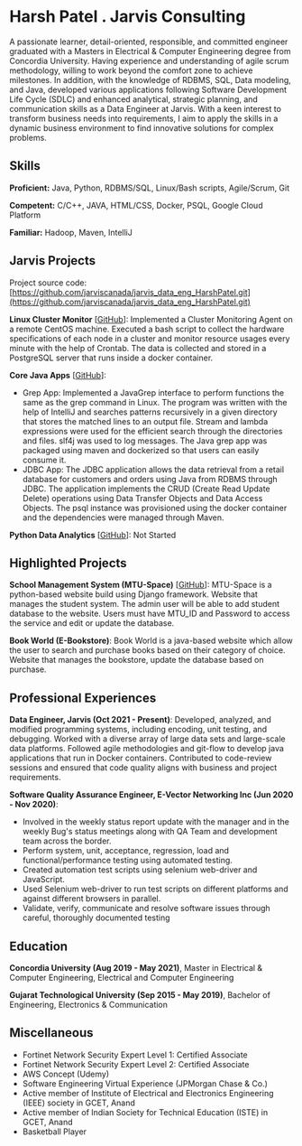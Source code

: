 # Harsh Patel . Jarvis Consulting

A passionate learner, detail-oriented, responsible, and committed engineer graduated with a Masters in Electrical & Computer Engineering degree from Concordia University. Having experience and understanding of agile scrum methodology, willing to work beyond the comfort zone to achieve milestones. In addition, with the knowledge of RDBMS, SQL, Data modeling, and Java, developed various applications following Software Development Life Cycle (SDLC) and enhanced analytical, strategic planning, and communication skills as a Data Engineer at Jarvis. With a keen interest to transform business needs into requirements, I aim to apply the skills in a dynamic business environment to find innovative solutions for complex problems.

## Skills

**Proficient:** Java, Python, RDBMS/SQL, Linux/Bash scripts, Agile/Scrum, Git

**Competent:** C/C++, JAVA, HTML/CSS, Docker, PSQL, Google Cloud Platform

**Familiar:** Hadoop, Maven, IntelliJ

## Jarvis Projects

Project source code: [https://github.com/jarviscanada/jarvis_data_eng_HarshPatel.git](https://github.com/jarviscanada/jarvis_data_eng_HarshPatel.git)


**Linux Cluster Monitor** [[GitHub](https://github.com/jarviscanada/jarvis_data_eng_HarshPatel.git/tree/master/linux_sql)]: Implemented a Cluster Monitoring Agent on a remote CentOS machine. Executed a bash script to collect the hardware specifications of each node in a cluster and monitor resource usages every minute with the help of Crontab. The data is collected and stored in a PostgreSQL server that runs inside a docker container.

**Core Java Apps** [[GitHub](https://github.com/jarviscanada/jarvis_data_eng_HarshPatel.git/tree/master/core_java)]:
- Grep App: Implemented a JavaGrep interface to perform functions the same as the grep command in Linux. The program was written with the help of IntelliJ and searches patterns recursively in a given directory that stores the matched lines to an output file. Stream and lambda expressions were used for the efficient search through the directories and files. slf4j was used to log messages. The Java grep app was packaged using maven and dockerized so that users can easily consume it.
- JDBC App: The JDBC application allows the data retrieval from a retail database for customers and orders using Java from RDBMS through JDBC. The application implements the CRUD (Create Read Update Delete) operations using Data Transfer Objects and Data Access Objects. The psql instance was provisioned using the docker container and the dependencies were managed through Maven.


**Python Data Analytics** [[GitHub](https://github.com/jarviscanada/jarvis_data_eng_HarshPatel.git/tree/master/python_data_analytics)]: Not Started


## Highlighted Projects
**School Management System (MTU-Space)** [[GitHub](https://github.com/harshpatel77/MTUSpace.git)]: MTU-Space is a python-based website build using Django framework. Website that manages the student system. The admin user will be able to add student database to the website. Users must have MTU_ID and Password to access the service and edit or update the database.

**Book World (E-Bookstore)**:  Book World is a java-based website which allow the user to search and purchase books based on their category of choice. Website that manages the bookstore, update the database based on purchase. 


## Professional Experiences

**Data Engineer, Jarvis (Oct 2021 - Present)**: Developed, analyzed, and modified programming systems, including encoding, unit testing, and debugging. Worked with a diverse array of large data sets and large-scale data platforms. Followed agile methodologies and git-flow to develop java applications that run in Docker containers. Contributed to code-review sessions and ensured that code quality aligns with business and project requirements.

**Software Quality Assurance Engineer, E-Vector Networking Inc (Jun 2020 - Nov 2020)**:  
- Involved in the weekly status report update with the manager and in the weekly Bug's status meetings along with QA Team and development team across the border. 
- Perform system, unit, acceptance, regression, load and functional/performance testing using automated testing. 
- Created automation test scripts using selenium web-driver and JavaScript.
- Used Selenium web-driver to run test scripts on different platforms and against different browsers in parallel.
- Validate, verify, communicate and resolve software issues through careful, thoroughly documented testing


## Education
**Concordia University (Aug 2019 - May 2021)**, Master in Electrical & Computer Engineering, Electrical and Computer Engineering

**Gujarat Technological University (Sep 2015 - May 2019)**, Bachelor of Engineering, Electronics & Communication


## Miscellaneous
- Fortinet Network Security Expert Level 1: Certified Associate
- Fortinet Network Security Expert Level 2: Certified Associate
- AWS Concept (Udemy)
- Software Engineering Virtual Experience (JPMorgan Chase & Co.)
- Active member of Institute of Electrical and Electronics Engineering (IEEE) society in GCET, Anand
- Active member of Indian Society for Technical Education (ISTE) in GCET, Anand
- Basketball Player
